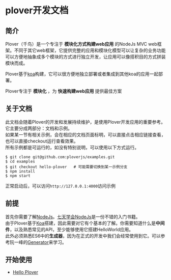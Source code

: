 # plover开发文档


## 简介


Plover（千鸟）是一个专注于 **模块化方式构建web应用** 的NodeJs MVC web框架。不同于其它web框架，它提供完整的应用和模块化模型可以让复杂的业务功能可以方便地抽象成多个模块的方式进行独立开发，让应用可以像搭积目的方式拼装模块而成。

Plover基于[koa](http://koajs.com)构建，它可以很方便地独立部署或者集成到其他koa的应用一起部署。

Plover专注于 **模块化** ，为 **快速构建web应用** 提供最佳方案 


## 关于文档


此文档会随着Plover的开发和发展持续维护，是使用Plover开发应用的重要参考。  
它主要分成两部分：文档和示例。  
如果某一节有相关示例，会在相应的文档页面标明，可以直接点击相应链接查看，也可以直接checkout运行查看效果。  
所有示例都是可运行的，如没有特别说明，可以使用以下方式运行。  

```shell
$ git clone git@github.com:ploverjs/examples.git
$ cd examples
$ git checkout hello-plover   # 可能需要切换到某一示例分支
$ npm install
$ npm start
```

正常启动后，可以访问`http://127.0.0.1:4000`访问示例


## 前提

首先你需要了解[NodeJs](http://nodejs.org)。[七天学会NodeJs](http://nqdeng.github.io/7-days-nodejs/)是一份不错的入门书籍。  
由于Plover基于[Koa](http://koajs.com/)搭建，因此需要对它有个基本的了解。你需要知道什么是**中间件**，以及熟悉常见的API，至少能够使用它搭建HelloWorld应用。  
此外必须熟悉ES6中的**生成器**，因为在正式的开发中我们会经常使用到它。可以参考阮一峰的[Generator](http://es6.ruanyifeng.com/#docs/generator)来学习。


## 开始使用

- [Hello Plover](docs/hello.md)

